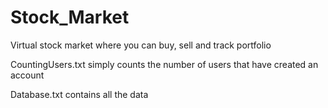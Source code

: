 # Stock_Market
Virtual stock market where you can buy, sell and track portfolio

CountingUsers.txt simply counts the number of users that have created an account

Database.txt contains all the data
